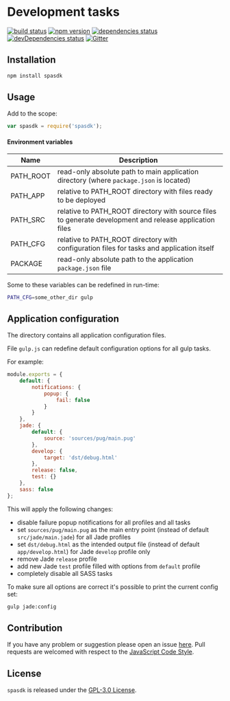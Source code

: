 Development tasks
=================

[![build status](https://img.shields.io/travis/spasdk/spasdk.svg?style=flat-square)](https://travis-ci.org/spasdk/spasdk)
[![npm version](https://img.shields.io/npm/v/spasdk.svg?style=flat-square)](https://www.npmjs.com/package/spasdk)
[![dependencies status](https://img.shields.io/david/spasdk/spasdk.svg?style=flat-square)](https://david-dm.org/spasdk/spasdk)
[![devDependencies status](https://img.shields.io/david/dev/spasdk/spasdk.svg?style=flat-square)](https://david-dm.org/spasdk/spasdk?type=dev)
[![Gitter](https://img.shields.io/badge/gitter-join%20chat-blue.svg?style=flat-square)](https://gitter.im/DarkPark/spasdk)


## Installation ##

```bash
npm install spasdk
```


## Usage ##

Add to the scope:

```js
var spasdk = require('spasdk');
```

#### Environment variables

 Name      | Description
-----------|-------------
 PATH_ROOT | read-only absolute path to main application directory (where `package.json` is located)
 PATH_APP  | relative to PATH_ROOT directory with files ready to be deployed
 PATH_SRC  | relative to PATH_ROOT directory with source files to generate development and release application files
 PATH_CFG  | relative to PATH_ROOT directory with configuration files for tasks and application itself
 PACKAGE   | read-only absolute path to the application `package.json` file

Some to these variables can be redefined in run-time:

```bash
PATH_CFG=some_other_dir gulp
```


## Application configuration ##

The directory contains all application configuration files.

File `gulp.js` can redefine default configuration options for all gulp tasks.

For example:

```js
module.exports = {
    default: {
        notifications: {
            popup: {
                fail: false
            }
        }
    },
    jade: {
        default: {
            source: 'sources/pug/main.pug'
        },
        develop: {
            target: 'dst/debug.html'
        },
        release: false,
        test: {}
    },
    sass: false
};
```

This will apply the following changes:

* disable failure popup notifications for all profiles and all tasks
* set `sources/pug/main.pug` as the main entry point (instead of default `src/jade/main.jade`) for all Jade profiles
* set `dst/debug.html` as  the intended output file (instead of default `app/develop.html`) for Jade `develop` profile only
* remove Jade `release` profile
* add new Jade `test` profile filled with options from `default` profile
* completely disable all SASS tasks


To make sure all options are correct it's possible to print the current config set:

```bash
gulp jade:config
```


## Contribution ##

If you have any problem or suggestion please open an issue [here](https://github.com/spasdk/spasdk/issues).
Pull requests are welcomed with respect to the [JavaScript Code Style](https://github.com/DarkPark/jscs).


## License ##

`spasdk` is released under the [GPL-3.0 License](http://opensource.org/licenses/GPL-3.0).
